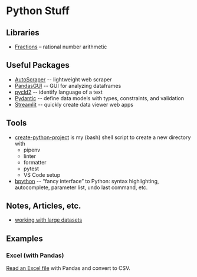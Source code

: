 # Python Stuff

## Libraries

- [Fractions](https://docs.python.org/3.9/library/fractions.html?highlight=fraction) – rational number arithmetic

## Useful Packages

- [AutoScraper](https://github.com/alirezamika/autoscraper) -- lightweight web scraper
- [PandasGUI](https://github.com/adamerose/pandasgui) -- GUI for analyzing dataframes
- [pycld2](https://pypi.org/project/pycld2/) -- identify language of a text
- [Pydantic](https://pydantic-docs.helpmanual.io/usage/models/) -- define data models with types, constraints, and validation
- [Streamlit](https://www.streamlit.io) -- quickly create data viewer web apps

## Tools

- [create-python-project](scripts/create-python-project.sh) is my (bash) shell script to create a new directory with
  - pipenv
  - linter
  - formatter
  - pytest
  - VS Code setup
- [bpython](https://bpython-interpreter.org) -- “fancy interface” to Python: syntax highlighting, autocomplete, parameter list, undo last command, etc.

## Notes, Articles, etc.

- [working with large datasets](https://www.kaggle.com/rohanrao/tutorial-on-reading-large-datasets)

## Examples

### Excel (with Pandas)

[Read an Excel file](https://github.com/teroyks/excel2csv) with Pandas and convert to CSV.
